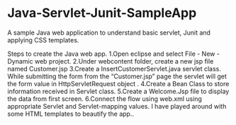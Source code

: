 # Java-Servlet-Junit-SampleApp

A sample Java web application to understand basic servlet, Junit and applying CSS templates.

Steps to create the Java web app. 
1.Open eclipse and select File - New - Dynamic web project.
2.Under webcontent folder, create a new jsp file named Customer.jsp 
3.Create a InsertCustomerServlet.java servlet class. While submitting the form from the “Customer.jsp” page the servlet will 
get the form value in HttpServletRequest object .
4.Create a Bean Class to store information received in Servlet class. 
5.Create a Welcome.Jsp file to display the data from first screen.
6.Connect the flow using web.xml using appropriate Servlet and Servlet-mapping values.
I have played around with some HTML templates to beautify the app.. 
